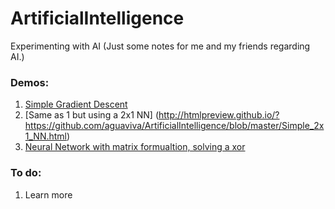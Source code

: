 # ArtificialIntelligence

Experimenting with AI (Just some notes for me and my friends regarding AI.)

### Demos:
1. [Simple Gradient Descent](http://htmlpreview.github.io/?https://github.com/aguaviva/ArtificialIntelligence/blob/master/SimpleGradientDescent.html)
2. [Same as 1 but using a 2x1 NN] (http://htmlpreview.github.io/?https://github.com/aguaviva/ArtificialIntelligence/blob/master/Simple_2x1_NN.html)
3. [Neural Network with matrix formualtion, solving a xor](http://htmlpreview.github.io/?https://github.com/aguaviva/ArtificialIntelligence/blob/master/NeuralNetworkBackPropWithMatrices.html)

### To do:
1. Learn more
